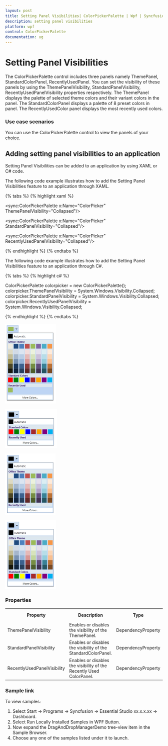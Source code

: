 ```yaml
---
layout: post
title: Setting Panel Visibilities| ColorPickerPalette | Wpf | Syncfusion
description: setting panel visibilities
platform: wpf
control: ColorPickerPalette
documentation: ug
---
```


# Setting Panel Visibilities

The ColorPickerPalette control includes three panels namely ThemePanel, StandardColorPanel, RecentlyUsedPanel. You can set the visibility of these panels by using the ThemePanelVisibility, StandardPanelVisibility, RecentlyUsedPanelVisibility properties respectively. The ThemePanel displays the palette of selected theme colors and their variant colors in the panel. The StandardColorPanel displays a palette of 8 preset colors in panel. The RecentlyUsedColor panel displays the most recently used colors.

### Use case scenarios

You can use the ColorPickerPalette control to view the panels of your choice.

## Adding setting panel visibilities to an application 

Setting Panel Visibilities can be added to an application by using XAML or C# code.

The following code example illustrates how to add the Setting Panel Visibilities feature to an application through XAML.

{% tabs %}
{% highlight xaml %}

<sync:ColorPickerPalette x:Name="ColorPicker" 
ThemePanelVisibility="Collapsed"/>

<sync:ColorPickerPalette x:Name="ColorPicker" 
StandardPanelVisibility="Collapsed"/>

<sync:ColorPickerPalette x:Name="ColorPicker" 
RecentlyUsedPanelVisibility="Collapsed"/>

{% endhighlight %}
{% endtabs %}

The following code example illustrates how to add the Setting Panel Visibilities feature to an application through C#.

{% tabs %}
{% highlight c# %}

ColorPickerPalette colorpicker = new ColorPickerPalette();
colorpicker.ThemePanelVisibility = System.Windows.Visibility.Collapsed;
colorpicker.StandardPanelVisibility = System.Windows.Visibility.Collapsed;
colorpicker.RecentlyUsedPanelVisibility = System.Windows.Visibility.Collapsed;

{% endhighlight %}
{% endtabs %}

![](Setting-Panel-Visibilities_images/Setting-Panel-Visibilities_img1.png)

![](Setting-Panel-Visibilities_images/Setting-Panel-Visibilities_img2.png)

![](Setting-Panel-Visibilities_images/Setting-Panel-Visibilities_img3.png)

![](Setting-Panel-Visibilities_images/Setting-Panel-Visibilities_img4.png)

### Properties

<table>
<tr>
<th>
Property </th><th>
Description </th><th>
Type </th><th>
Data Type </th><th>
Reference links </th></tr>
<tr>
<td>
ThemePanelVisibility</td><td>
Enables or disables the visibility of the ThemePanel.</td><td>
DependencyProperty</td><td>
ThemePanelVisibility.Visible</td><td>
</td></tr>
<tr>
<td>
StandardPanelVisibility</td><td>
Enables or disables the visibility of the StandardColorPanel.</td><td>
DependencyProperty</td><td>
StandardPanelVisibility.Visible</td><td>
</td></tr>
<tr>
<td>
RecentlyUsedPanelVisibility</td><td>
Enables or disables the visibility of the Recently Used ColorPanel.</td><td>
DependencyProperty</td><td>
RecentlyUsedPanelVisibility.Visible</td><td>
</td></tr>
</table>

### Sample link

To view samples: 

1. Select Start -> Programs -> Syncfusion -> Essential Studio xx.x.x.xx -> Dashboard.
2. Select Run Locally Installed Samples in WPF Button.
3. Now expand the DragAndDropManagerDemo tree-view item in the Sample Browser.
4. Choose any one of the samples listed under it to launch. 
